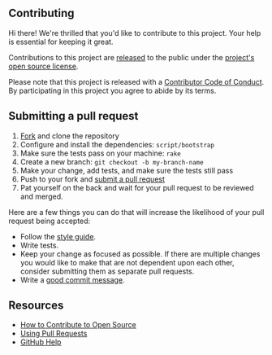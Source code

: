 ## Contributing

[fork]: https://github.com/github/REPO/fork
[pr]: https://github.com/github/REPO/compare
[style]: https://github.com/styleguide/ruby

Hi there! We're thrilled that you'd like to contribute to this project. Your help is essential for keeping it great.

Contributions to this project are [released](https://help.github.com/articles/github-terms-of-service/#6-contributions-under-repository-license) to the public under the [project's open source license](LICENSE.txt).

Please note that this project is released with a [Contributor Code of Conduct](CODE_OF_CONDUCT.md). By participating in this project you agree to abide by its terms.

## Submitting a pull request

1. [Fork][fork] and clone the repository
1. Configure and install the dependencies: `script/bootstrap`
1. Make sure the tests pass on your machine: `rake`
1. Create a new branch: `git checkout -b my-branch-name`
1. Make your change, add tests, and make sure the tests still pass
1. Push to your fork and [submit a pull request][pr]
1. Pat yourself on the back and wait for your pull request to be reviewed and merged.

Here are a few things you can do that will increase the likelihood of your pull request being accepted:

- Follow the [style guide][style].
- Write tests.
- Keep your change as focused as possible. If there are multiple changes you would like to make that are not dependent upon each other, consider submitting them as separate pull requests.
- Write a [good commit message](http://tbaggery.com/2008/04/19/a-note-about-git-commit-messages.html).

## Resources

- [How to Contribute to Open Source](https://opensource.guide/how-to-contribute/)
- [Using Pull Requests](https://help.github.com/articles/about-pull-requests/)
- [GitHub Help](https://help.github.com)
